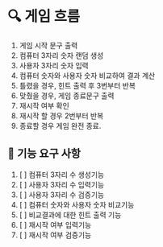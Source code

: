 # 🔍 게임 흐름
1. 게임 시작 문구 출력
2. 컴퓨터 3자리 숫자 랜덤 생성
3. 사용자 3자리 숫자 입력
4. 컴퓨터 숫자와 사용자 숫자 비교하여 결과 계산
5. 틀렸을 경우, 힌트 출력 후 3번부터 반복 
6. 맞췄을 경우, 게임 종료문구 출력
7. 재시작 여부 확인
8. 재시작 할 경우 2번부터 반복
9. 종료할 경우 게임 완전 종료.

## 🚀 기능 요구 사항
1. [ ] 컴퓨터 3자리 수 생성기능
2. [ ] 사용자 3자리 수 입력기능
3. [ ] 사용자 3자리 수 검증기능
4. [ ] 컴퓨터 숫자와 사용자 숫자 비교기능
5. [ ] 비교결과에 대한 힌트 출력 기능 
6. [ ] 재시작 여부 입력기능
7. [ ] 재시작 여부 검증기능
